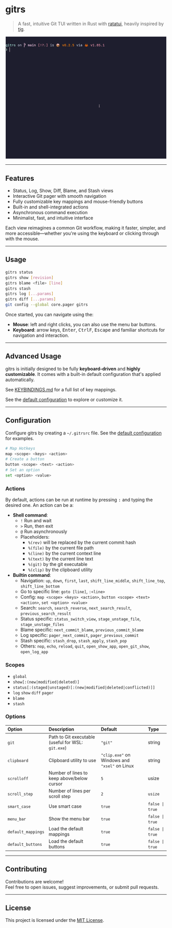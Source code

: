 # gitrs

> A fast, intuitive Git TUI written in Rust with [ratatui](https://github.com/ratatui-org/ratatui), heavily inspired by [tig](https://github.com/jonas/tig).

![demo](https://github.com/qleveque/gitrs/blob/main/resources/demo.gif?raw=true)

---

## Features

* Status, Log, Show, Diff, Blame, and Stash views
* Interactive Git pager with smooth navigation
* Fully customizable key mappings and mouse-friendly buttons
* Built-in and shell-integrated actions
* Asynchronous command execution
* Minimalist, fast, and intuitive interface

Each view reimagines a common Git workflow, making it faster, simpler, and more accessible—whether you're using the keyboard or clicking through with the mouse.

---

## Usage

```bash
gitrs status
gitrs show [revision]
gitrs blame <file> [line]
gitrs stash
gitrs log [...params]
gitrs diff [...params]
git config --global core.pager gitrs
```

Once started, you can navigate using the:
* __Mouse__: left and right clicks, you can also use the menu bar buttons.
* __Keyboard__: arrow keys, <kbd>Enter</kbd>, <kbd>Ctrl</kbd><kbd>F</kbd>, <kbd>Escape</kbd> and familiar shortcuts for navigation and interaction.

---

## Advanced Usage

gitrs is initially designed to be fully __keyboard-driven__ and __highly customizable__. It comes with a built-in default configuration that's applied automatically.

See [KEYBINDINGS.md](KEYBINDINGS.md) for a full list of key mappings.

See the [default configuration](./config/.gitrsrc) to explore or customize it.

---

## Configuration

Configure gitrs by creating a `~/.gitrsrc` file.
See the [default configuration](./config/.gitrsrc) for examples.

```bash
# Map Hotkeys
map <scope> <keys> <action>
# Create a button
button <scope> <text> <action>
# Set an option
set <option> <value>
```

### Actions

By default, actions can be run at runtime by pressing <kbd>:</kbd> and typing the desired one. An action can be a:

- **Shell command**:
    * `!` Run and wait
    * `>` Run, then exit
    * `@` Run asynchronously
    * Placeholders:
        * `%(rev)` will be replaced by the current commit hash
        * `%(file)` by the current file path
        * `%(line)` by the current context line
        * `%(text)` by the current line text
        * `%(git)` by the git executable
        * `%(clip)` by the clipboard utility
- **Builtin command**:
    - Navigation: `up`, `down`, `first`, `last`, `shift_line_middle`, `shift_line_top`, `shift_line_bottom`
    - Go to specific line: `goto [line]`, `:<line>`
    - Config: `map <scope> <keys> <action>`, `button <scope> <text> <action>`, `set <option> <value>`
    - Search: `search`, `search_reverse`, `next_search_result`, `previous_search_result`
    - Status specific: `status_switch_view`, `stage_unstage_file`, `stage_unstage_files`
    - Blame specific: `next_commit_blame`, `previous_commit_blame`
    - Log specific: `pager_next_commit`, `pager_previous_commit`
    - Stash specific: `stash_drop`, `stash_apply`, `stash_pop`
    - Others: `nop`, `echo`, `reload`, `quit`, `open_show_app`, `open_git_show`, `open_log_app`

### Scopes

* `global`
* `show[:(new|modified|deleted)]`
* `status[:(staged|unstaged)[:(new|modified|deleted|conflicted)]]`
* `log` `show` `diff` `pager`
* `blame`
* `stash`

### Options

| Option | Description | Default | Type |
|:---|:---|:---|:---|
| `git` | Path to Git executable (useful for WSL: `git.exe`) | `"git"` | string |
| `clipboard` | Clipboard utility to use | `"clip.exe"` on Windows and `"xsel"` on Linux | string |
| `scrolloff` | Number of lines to keep above/below cursor | `5` | usize |
| `scroll_step` | Number of lines per scroll step | `2` | `usize` |
| `smart_case` | Use smart case | `true` | `false \| true` |
| `menu_bar` | Show the menu bar | `true` | `false \| true` |
| `default_mappings` | Load the default mappings | `true` | `false \| true` |
| `default_buttons` | Load the default buttons | `true` | `false \| true` |

---

## Contributing

Contributions are welcome!  
Feel free to open issues, suggest improvements, or submit pull requests.

---

## License

This project is licensed under the [MIT License](LICENSE).

